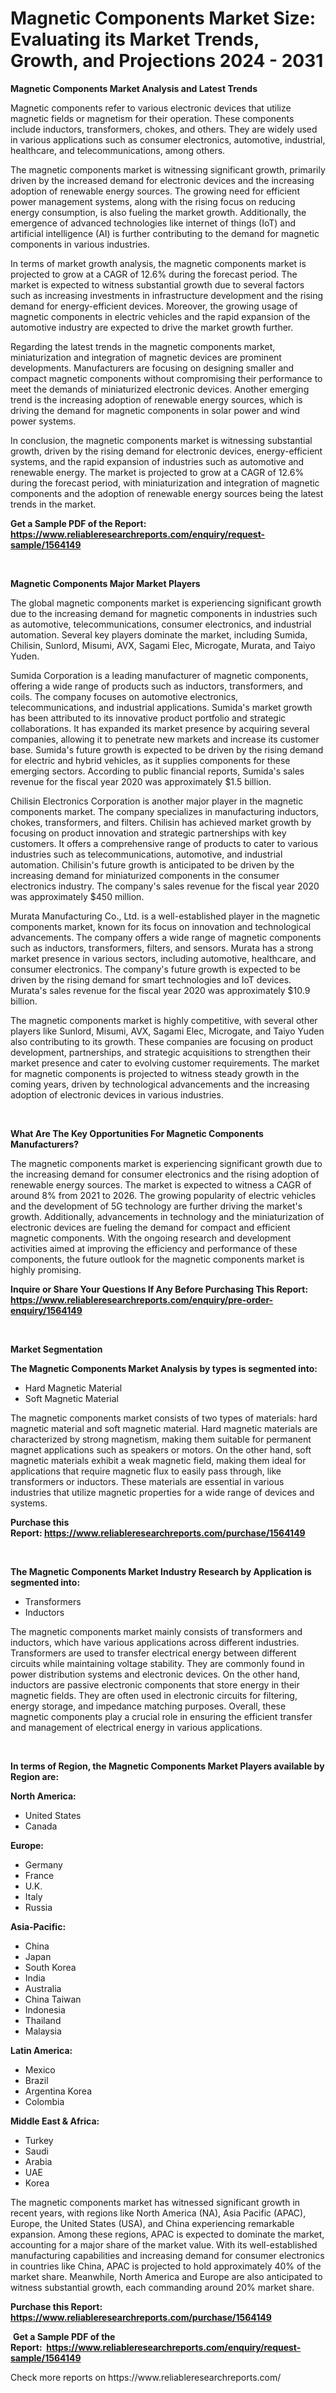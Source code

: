 <p><h1>Magnetic Components Market Size: Evaluating its Market Trends, Growth, and Projections 2024 - 2031</h1></p><p><strong>Magnetic Components Market Analysis and Latest Trends</strong></p>
<p><p>Magnetic components refer to various electronic devices that utilize magnetic fields or magnetism for their operation. These components include inductors, transformers, chokes, and others. They are widely used in various applications such as consumer electronics, automotive, industrial, healthcare, and telecommunications, among others.</p><p>The magnetic components market is witnessing significant growth, primarily driven by the increased demand for electronic devices and the increasing adoption of renewable energy sources. The growing need for efficient power management systems, along with the rising focus on reducing energy consumption, is also fueling the market growth. Additionally, the emergence of advanced technologies like internet of things (IoT) and artificial intelligence (AI) is further contributing to the demand for magnetic components in various industries.</p><p>In terms of market growth analysis, the magnetic components market is projected to grow at a CAGR of 12.6% during the forecast period. The market is expected to witness substantial growth due to several factors such as increasing investments in infrastructure development and the rising demand for energy-efficient devices. Moreover, the growing usage of magnetic components in electric vehicles and the rapid expansion of the automotive industry are expected to drive the market growth further.</p><p>Regarding the latest trends in the magnetic components market, miniaturization and integration of magnetic devices are prominent developments. Manufacturers are focusing on designing smaller and compact magnetic components without compromising their performance to meet the demands of miniaturized electronic devices. Another emerging trend is the increasing adoption of renewable energy sources, which is driving the demand for magnetic components in solar power and wind power systems.</p><p>In conclusion, the magnetic components market is witnessing substantial growth, driven by the rising demand for electronic devices, energy-efficient systems, and the rapid expansion of industries such as automotive and renewable energy. The market is projected to grow at a CAGR of 12.6% during the forecast period, with miniaturization and integration of magnetic components and the adoption of renewable energy sources being the latest trends in the market.</p></p>
<p><strong>Get a Sample PDF of the Report:&nbsp; <a href="https://www.reliableresearchreports.com/enquiry/request-sample/1564149">https://www.reliableresearchreports.com/enquiry/request-sample/1564149</a></strong></p>
<p>&nbsp;</p>
<p><strong>Magnetic Components Major Market Players</strong></p>
<p><p>The global magnetic components market is experiencing significant growth due to the increasing demand for magnetic components in industries such as automotive, telecommunications, consumer electronics, and industrial automation. Several key players dominate the market, including Sumida, Chilisin, Sunlord, Misumi, AVX, Sagami Elec, Microgate, Murata, and Taiyo Yuden.</p><p>Sumida Corporation is a leading manufacturer of magnetic components, offering a wide range of products such as inductors, transformers, and coils. The company focuses on automotive electronics, telecommunications, and industrial applications. Sumida's market growth has been attributed to its innovative product portfolio and strategic collaborations. It has expanded its market presence by acquiring several companies, allowing it to penetrate new markets and increase its customer base. Sumida's future growth is expected to be driven by the rising demand for electric and hybrid vehicles, as it supplies components for these emerging sectors. According to public financial reports, Sumida's sales revenue for the fiscal year 2020 was approximately $1.5 billion.</p><p>Chilisin Electronics Corporation is another major player in the magnetic components market. The company specializes in manufacturing inductors, chokes, transformers, and filters. Chilisin has achieved market growth by focusing on product innovation and strategic partnerships with key customers. It offers a comprehensive range of products to cater to various industries such as telecommunications, automotive, and industrial automation. Chilisin's future growth is anticipated to be driven by the increasing demand for miniaturized components in the consumer electronics industry. The company's sales revenue for the fiscal year 2020 was approximately $450 million.</p><p>Murata Manufacturing Co., Ltd. is a well-established player in the magnetic components market, known for its focus on innovation and technological advancements. The company offers a wide range of magnetic components such as inductors, transformers, filters, and sensors. Murata has a strong market presence in various sectors, including automotive, healthcare, and consumer electronics. The company's future growth is expected to be driven by the rising demand for smart technologies and IoT devices. Murata's sales revenue for the fiscal year 2020 was approximately $10.9 billion.</p><p>The magnetic components market is highly competitive, with several other players like Sunlord, Misumi, AVX, Sagami Elec, Microgate, and Taiyo Yuden also contributing to its growth. These companies are focusing on product development, partnerships, and strategic acquisitions to strengthen their market presence and cater to evolving customer requirements. The market for magnetic components is projected to witness steady growth in the coming years, driven by technological advancements and the increasing adoption of electronic devices in various industries.</p></p>
<p>&nbsp;</p>
<p><strong>What Are The Key Opportunities For Magnetic Components Manufacturers?</strong></p>
<p><p>The magnetic components market is experiencing significant growth due to the increasing demand for consumer electronics and the rising adoption of renewable energy sources. The market is expected to witness a CAGR of around 8% from 2021 to 2026. The growing popularity of electric vehicles and the development of 5G technology are further driving the market's growth. Additionally, advancements in technology and the miniaturization of electronic devices are fueling the demand for compact and efficient magnetic components. With the ongoing research and development activities aimed at improving the efficiency and performance of these components, the future outlook for the magnetic components market is highly promising.</p></p>
<p><strong>Inquire or Share Your Questions If Any Before Purchasing This Report: <a href="https://www.reliableresearchreports.com/enquiry/pre-order-enquiry/1564149">https://www.reliableresearchreports.com/enquiry/pre-order-enquiry/1564149</a></strong></p>
<p>&nbsp;</p>
<p><strong>Market Segmentation</strong></p>
<p><strong>The Magnetic Components Market Analysis by types is segmented into:</strong></p>
<p><ul><li>Hard Magnetic Material</li><li>Soft Magnetic Material</li></ul></p>
<p><p>The magnetic components market consists of two types of materials: hard magnetic material and soft magnetic material. Hard magnetic materials are characterized by strong magnetism, making them suitable for permanent magnet applications such as speakers or motors. On the other hand, soft magnetic materials exhibit a weak magnetic field, making them ideal for applications that require magnetic flux to easily pass through, like transformers or inductors. These materials are essential in various industries that utilize magnetic properties for a wide range of devices and systems.</p></p>
<p><strong>Purchase this Report:&nbsp;<a href="https://www.reliableresearchreports.com/purchase/1564149">https://www.reliableresearchreports.com/purchase/1564149</a></strong></p>
<p>&nbsp;</p>
<p><strong>The Magnetic Components Market Industry Research by Application is segmented into:</strong></p>
<p><ul><li>Transformers</li><li>Inductors</li></ul></p>
<p><p>The magnetic components market mainly consists of transformers and inductors, which have various applications across different industries. Transformers are used to transfer electrical energy between different circuits while maintaining voltage stability. They are commonly found in power distribution systems and electronic devices. On the other hand, inductors are passive electronic components that store energy in their magnetic fields. They are often used in electronic circuits for filtering, energy storage, and impedance matching purposes. Overall, these magnetic components play a crucial role in ensuring the efficient transfer and management of electrical energy in various applications.</p></p>
<p>&nbsp;</p>
<p><strong>In terms of Region, the Magnetic Components Market Players available by Region are:</strong></p>
<p>
    <p> <strong> North America: </strong>
        <ul>
            <li>United States</li>
            <li>Canada</li>
        </ul>
        </p> 
    <p> <strong> Europe: </strong>
        <ul>
            <li>Germany</li>
            <li>France</li>
            <li>U.K.</li>
            <li>Italy</li>
            <li>Russia</li>
        </ul>
        </p> 
    <p> <strong> Asia-Pacific: </strong>
        <ul>
            <li>China</li>
            <li>Japan</li>
            <li>South Korea</li>
            <li>India</li>
            <li>Australia</li>
            <li>China Taiwan</li>
            <li>Indonesia</li>
            <li>Thailand</li>
            <li>Malaysia</li>
        </ul>
        </p> 
    <p> <strong> Latin America: </strong>
        <ul>
            <li>Mexico</li>
            <li>Brazil</li>
            <li>Argentina Korea</li>
            <li>Colombia</li>
        </ul>
        </p> 
    <p> <strong> Middle East & Africa: </strong>
        <ul>
            <li>Turkey</li>
            <li>Saudi</li>
            <li>Arabia</li>
            <li>UAE</li>
            <li>Korea</li>
        </ul>
    </p>
    </p>
<p><p>The magnetic components market has witnessed significant growth in recent years, with regions like North America (NA), Asia Pacific (APAC), Europe, the United States (USA), and China experiencing remarkable expansion. Among these regions, APAC is expected to dominate the market, accounting for a major share of the market value. With its well-established manufacturing capabilities and increasing demand for consumer electronics in countries like China, APAC is projected to hold approximately 40% of the market share. Meanwhile, North America and Europe are also anticipated to witness substantial growth, each commanding around 20% market share.</p></p>
<p><strong>Purchase this Report: <a href="https://www.reliableresearchreports.com/purchase/1564149">https://www.reliableresearchreports.com/purchase/1564149</a></strong></p>
<p>&nbsp;<strong>Get a Sample PDF of the Report:&nbsp;&nbsp;<a href="https://www.reliableresearchreports.com/enquiry/request-sample/1564149">https://www.reliableresearchreports.com/enquiry/request-sample/1564149</a></strong></p>
<p><strong></strong></p>
<p>Check more reports on https://www.reliableresearchreports.com/</p>